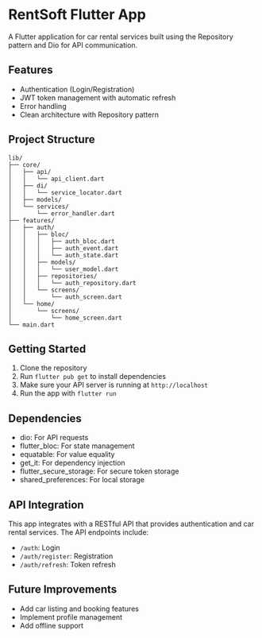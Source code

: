 # RentSoft Flutter App

A Flutter application for car rental services built using the Repository pattern and Dio for API communication.

## Features

- Authentication (Login/Registration)
- JWT token management with automatic refresh
- Error handling
- Clean architecture with Repository pattern

## Project Structure

```
lib/
├── core/
│   ├── api/
│   │   └── api_client.dart
│   ├── di/
│   │   └── service_locator.dart
│   ├── models/
│   └── services/
│       └── error_handler.dart
├── features/
│   ├── auth/
│   │   ├── bloc/
│   │   │   ├── auth_bloc.dart
│   │   │   ├── auth_event.dart
│   │   │   └── auth_state.dart
│   │   ├── models/
│   │   │   └── user_model.dart
│   │   ├── repositories/
│   │   │   └── auth_repository.dart
│   │   └── screens/
│   │       └── auth_screen.dart
│   └── home/
│       └── screens/
│           └── home_screen.dart
└── main.dart
```

## Getting Started

1. Clone the repository
2. Run `flutter pub get` to install dependencies
3. Make sure your API server is running at `http://localhost`
4. Run the app with `flutter run`

## Dependencies

- dio: For API requests
- flutter_bloc: For state management
- equatable: For value equality
- get_it: For dependency injection
- flutter_secure_storage: For secure token storage
- shared_preferences: For local storage

## API Integration

This app integrates with a RESTful API that provides authentication and car rental services. The API endpoints include:

- `/auth`: Login
- `/auth/register`: Registration
- `/auth/refresh`: Token refresh

## Future Improvements

- Add car listing and booking features
- Implement profile management
- Add offline support
